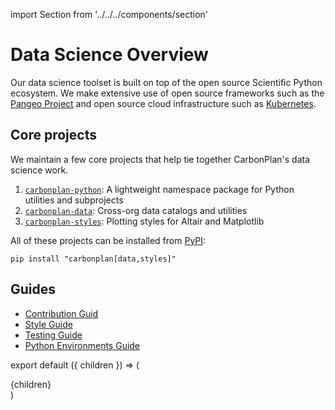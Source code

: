 import Section from '../../../components/section'

# Data Science Overview

Our data science toolset is built on top of the open source Scientific Python ecosystem. We make extensive use of open source frameworks such as the [Pangeo Project](https://pangeo.io/) and open source cloud infrastructure such as [Kubernetes](https://kubernetes.io/).

## Core projects

We maintain a few core projects that help tie together CarbonPlan's data science work.

1. [`carbonplan-python`](https://github.com/carbonplan/carbonplan-python): A lightweight namespace package for Python utilities and subprojects
1. [`carbonplan-data`](https://github.com/carbonplan/data): Cross-org data catalogs and utilities
1. [`carbonplan-styles`](https://github.com/carbonplan/styles): Plotting styles for Altair and Matplotlib

All of these projects can be installed from [PyPI](https://pypi.org/search/?q=carbonplan):

```
pip install "carbonplan[data,styles]"
```

## Guides

- [Contribution Guid](data-science/contributing)
- [Style Guide](data-science/style)
- [Testing Guide](data-science/testing)
- [Python Environments Guide](data-science/environments)

export default ({ children }) => (
  <Section name='data-science'>{children}</Section>
)
